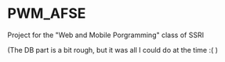 # PWM_AFSE
Project for the "Web and Mobile Porgramming" class of SSRI

(The DB part is a bit rough, but it was all I could do at the time :( )
